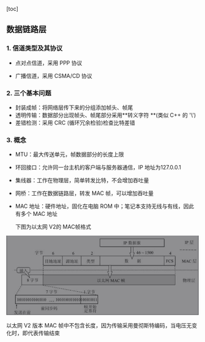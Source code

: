 [toc]



## 数据链路层

### 1. 信道类型及其协议

- 点对点信道，采用 PPP 协议

- 广播信道，采用 CSMA/CD 协议

### 2. 三个基本问题

- 封装成帧：将网络层传下来的分组添加帧头、帧尾
- 透明传输：数据部分出现帧头、帧尾部分采用**转义字符 **(类似 C++ 的 '\\')
- 差错检测：采用 CRC (循环冗余检验)检查比特差错

### 3. 概念

- MTU：最大传送单元，帧数据部分的长度上限

- 环回接口：允许同一台主机的客户端与服务器通信，IP 地址为127.0.0.1

- 集线器：工作在物理层，简单转发比特，不会增加吞吐量

- 网桥：工作在数据链路层，转发 MAC 帧，可以增加吞吐量

- MAC 地址：硬件地址，固化在电脑 ROM 中；笔记本支持无线与有线，因此有多个 MAC 地址

  下图为以太网 V2的 MAC帧格式

![avatar](img/MAC帧格式.jpg)

以太网 V2 版本 MAC 帧中不包含长度，因为传输采用曼彻斯特编码，当电压无变化时，即代表传输结束

